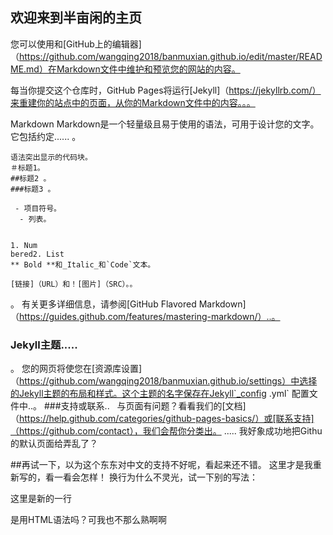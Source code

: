 ## 欢迎来到半亩闲的主页

您可以使用和[GitHub上的编辑器]（https://github.com/wangqing2018/banmuxian.github.io/edit/master/README.md）在Markdown文件中维护和预览您的网站的内容。

每当你提交这个仓库时，GitHub Pages将运行[Jekyll]（https://jekyllrb.com/）来重建你的站点中的页面，从你的Markdown文件中的内容。。。

Markdown Markdown是一个轻量级且易于使用的语法，可用于设计您的文字。它包括约定......
。
```降价。
语法突出显示的代码块。
＃标题1。
##标题2 。
###标题3 。

 - 项目符号。
  - 列表。


1. Num
bered2. List
** Bold **和_Italic_和`Code`文本。

[链接]（URL）和！[图片]（SRC）。。
```
。
有关更多详细信息，请参阅[GitHub Flavored Markdown]（https://guides.github.com/features/mastering-markdown/）..。
### Jekyll主题.....
。
您的网页将使您在[资源库设置]（https://github.com/wangqing2018/banmuxian.github.io/settings）中选择的Jekyll主题的布局和样式。这个主题的名字保存在Jekyll`_config .yml` 配置文件中..。
###支持或联系..
   与页面有问题？看看我们的[文档]（https://help.github.com/categories/github-pages-basics/）或[联系支持]（https://github.com/contact），我们会帮你分类出。
.....
我好象成功地把Githu的默认页面给弄乱了？

##再试一下，以为这个东东对中文的支持不好呢，看起来还不错。
这里才是我重新写的，看一看会怎样！
换行为什么不灵光，试一下别的写法：
<p>这里是新的一行</p>
<p><font '宋体',color = red>是用HTML语法吗？可我也不那么熟啊啊</font></p>
